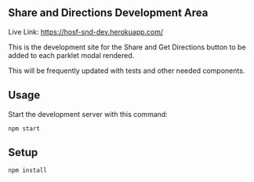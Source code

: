 Share and Directions Development Area
---
Live Link: https://hosf-snd-dev.herokuapp.com/

This is the development site for the Share and Get Directions button to be added to each parklet modal rendered.

This will be frequently updated with tests and other needed components.
 
 
Usage
---
 
Start the development server with this command:
 
```
npm start
```
 
 
 
Setup
---
 
```
npm install
```
 